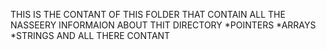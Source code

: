 THIS IS THE CONTANT OF THIS FOLDER THAT CONTAIN ALL THE NASSEERY INFORMAION ABOUT THIT DIRECTORY
*POINTERS 
*ARRAYS
*STRINGS
AND ALL THERE CONTANT
